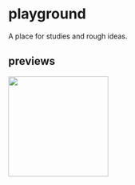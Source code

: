 # playground
A place for studies and rough ideas.  
## previews  
[<img src = 'playground/20230924_LinesInHoles/outputs/01.png' height = '200' width = '200'>](playground/20230924_LinesInHoles) 


